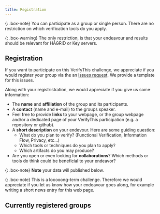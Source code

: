 ```yaml
---
title: Registration
---
```


{: .box-note} 
You can participate as a group or single person. There are no restriction on
which verification tools do you apply. 

{: .box-warning}
The only restriction, is that your endeavour and results should be relevant 
for HAGRID or Key servers.

## Registration 

If you want to participate on this VerifyThis challenge, we appreciate if you
would register your group via the an [issues
request](https://github.com/verifythis/verifythis.github.io/issues/new?template=registration.md).
We provide a template for this issues.

Along with your registristration, we would appreciate if you give us some information: 

* The **name** and **affiliation** of the group and its participants. 
* A **contact** (name and e-mail) to the groups speaker.
* Feel free to provide **links** to your webpage, or the group webpage and/or 
  a dedicated page of your VerifyThis participation (e.g. a repository or github).
* A **short description** on your endevour. 
  Here are some guiding question: 
  * What do you plan to verify? (Functional Verification, Information Flow, Privacy, etc...)
  * Which tools or techniques do you plan to apply?
  * Which artifacts do you may produce?
* Are you open or even looking for **collaborations**? Which methods or tools do
  think could be beneficial to your endeavor?

{: .box-note}
**Note** your data will published below. 

{: .box-note}
This is a looooong-term challenge. Therefore we would appreciate if you let us
know how your endeavour goes along, for example writing a short news entry for
this web page.



## Currently registered groups



